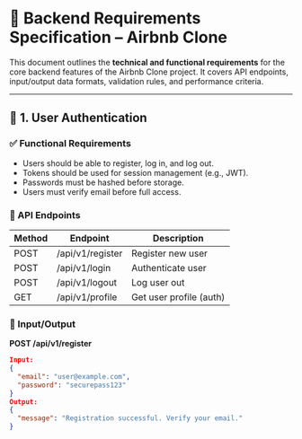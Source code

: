 # 📄 Backend Requirements Specification – Airbnb Clone

This document outlines the **technical and functional requirements** for the core backend features of the Airbnb Clone project. It covers API endpoints, input/output data formats, validation rules, and performance criteria.

---

## 🔐 1. User Authentication

### ✅ Functional Requirements
- Users should be able to register, log in, and log out.
- Tokens should be used for session management (e.g., JWT).
- Passwords must be hashed before storage.
- Users must verify email before full access.

### 🔗 API Endpoints

| Method | Endpoint           | Description              |
|--------|--------------------|--------------------------|
| POST   | /api/v1/register   | Register new user        |
| POST   | /api/v1/login      | Authenticate user        |
| POST   | /api/v1/logout     | Log user out             |
| GET    | /api/v1/profile    | Get user profile (auth)  |

### 📝 Input/Output

**POST /api/v1/register**
```json
Input:
{
  "email": "user@example.com",
  "password": "securepass123"
}
Output:
{
  "message": "Registration successful. Verify your email."
}
